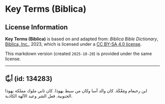 # Key Terms (Biblica)

## License Information

**Key Terms (Biblica)** is based on and adapted from: _Biblica Bible Dictionary_, [Biblica, Inc.](https://www.biblica.com/), 2023, which is licensed under a [CC BY-SA 4.0 license](https://creativecommons.org/licenses/by-sa/4.0/legalcode.en).

This markdown version (created `2025-10-20`) is provided under the same license.



--------------------------------

## أبيَّا (id: 134283)

ابن رحبعام ومَعْكَةَ. كان والد آسا وكان من سبط يهوذا. كان ثاني ملوك مملكة يهوذا الجنوبية. فعل الشر وعبد الآلهة الكاذبة.


